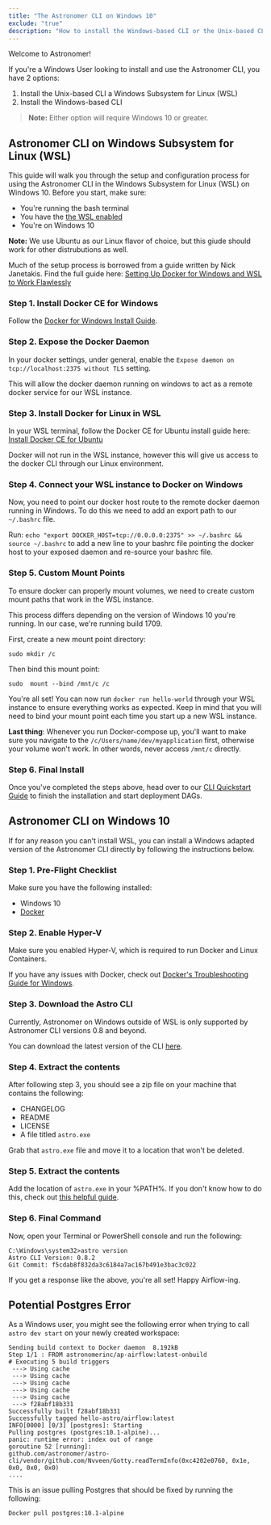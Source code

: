 ```yaml
---
title: "The Astronomer CLI on Windows 10"
exclude: "true"
description: "How to install the Windows-based CLI or the Unix-based CLI a Windows Subsystem for Linux (WSL)."
---
```


Welcome to Astronomer!

If you're a Windows User looking to install and use the Astronomer CLI, you have 2 options:

1. Install the Unix-based CLI a Windows Subsystem for Linux (WSL)
2. Install the Windows-based CLI 

> **Note:** Either option will require Windows 10 or greater.

## Astronomer CLI on Windows Subsystem for Linux (WSL)

This guide will walk you through the setup and configuration process for using the Astronomer CLI in the Windows Subsystem for Linux (WSL) on Windows 10. Before you start, make sure:
 - You're running the bash terminal
 - You have the [the WSL enabled](https://docs.microsoft.com/en-us/windows/wsl/install-win10)
 - You're on Windows 10

**Note:** We use Ubuntu as our Linux flavor of choice, but this giude should work for other distrubutions as well.

Much of the setup process is borrowed from a guide written by Nick Janetakis. Find the full guide here: [Setting Up Docker for Windows and WSL to Work Flawlessly](https://docs.microsoft.com/en-us/windows/wsl/install-win10)

### Step 1. Install Docker CE for Windows

Follow the [Docker for Windows Install Guide](https://docs.docker.com/docker-for-windows/install/).

### Step 2. Expose the Docker Daemon

In your docker settings, under general, enable the `Expose daemon on tcp://localhost:2375 without TLS` setting.

This will allow the docker daemon running on windows to act as a remote docker service for our WSL instance.

### Step 3. Install Docker for Linux in WSL

In your WSL terminal, follow the Docker CE for Ubuntu install guide here: [Install Docker CE for Ubuntu](https://docs.docker.com/install/linux/docker-ce/ubuntu/)

Docker will not run in the WSL instance, however this will give us access to the docker CLI through our Linux environment.

### Step 4. Connect your WSL instance to Docker on Windows

Now, you need to point our docker host route to the remote docker daemon running in Windows. To do this we need to add an export path to our `~/.bashrc` file.

Run: `echo "export DOCKER_HOST=tcp://0.0.0.0:2375" >> ~/.bashrc && source ~/.bashrc` to add a new line to your bashrc file pointing the docker host to your exposed  daemon and re-source your bashrc file.

### Step 5. Custom Mount Points

To ensure docker can properly mount volumes, we need to create custom mount paths that work in the WSL instance.

This process differs depending on the version of Windows 10 you're running. In our case, we're running build 1709.

First, create a new mount point directory:

`sudo mkdir /c`

Then bind this mount point:

`sudo  mount --bind /mnt/c /c`

You're all set! You can now run `docker run hello-world` through your WSL instance to ensure everything works as expected. Keep in mind that you will need to bind your mount point each time you start up a new WSL instance.

**Last thing**: Whenever you run Docker-compose up, you'll want to make sure you navigate to the `/c/Users/name/dev/myapplication` first, otherwise your volume won't work. In other words, never access `/mnt/c` directly.

### Step 6. Final Install

Once you've completed the steps above, head over to our [CLI Quickstart Guide](https://astronomer.io/docs/cli-quickstart/) to finish the installation and start deployment DAGs.

## Astronomer CLI on Windows 10

If for any reason you can't install WSL, you can install a Windows adapted version of the Astronomer CLI directly by following the instructions below.

### Step 1. Pre-Flight Checklist

Make sure you have the following installed:

- Windows 10
- [Docker](https://docs.docker.com/docker-for-windows/install/)

### Step 2. Enable Hyper-V

Make sure you enabled Hyper-V, which is required to run Docker and Linux Containers. 

If you have any issues with Docker, check out [Docker's Troubleshooting Guide for Windows](https://docs.docker.com/docker-for-windows/troubleshoot/).

### Step 3. Download the Astro CLI

Currently, Astronomer on Windows outside of WSL is only supported by Astronomer CLI versions 0.8 and beyond.

You can download the latest version of the CLI [here](https://github.com/astronomer/astro-cli/releases/).

### Step 4. Extract the contents

After following step 3, you should see a zip file on your machine that contains the following:

- CHANGELOG
- README
- LICENSE
- A file titled `astro.exe`

Grab that `astro.exe` file and move it to a location that won't be deleted.

### Step 5. Extract the contents 
Add the location of `astro.exe` in your %PATH%. If you don't know how to do this, check out [this helpful guide](https://helpdeskgeek.com/windows-10/add-windows-path-environment-variable/).

### Step 6. Final Command

Now, open your Terminal or PowerShell console and run the following:

```
C:\Windows\system32>astro version
Astro CLI Version: 0.8.2
Git Commit: f5cdab8f832da3c6184a7ac167b491e3bac3c022
```

If you get a response like the above, you're all set! Happy Airflow-ing.

## Potential Postgres Error

As a Windows user, you might see the following error when trying to call `astro dev start` on your newly created workspace:

```
Sending build context to Docker daemon  8.192kB
Step 1/1 : FROM astronomerinc/ap-airflow:latest-onbuild
# Executing 5 build triggers
 ---> Using cache
 ---> Using cache
 ---> Using cache
 ---> Using cache
 ---> Using cache
 ---> f28abf18b331
Successfully built f28abf18b331
Successfully tagged hello-astro/airflow:latest
INFO[0000] [0/3] [postgres]: Starting
Pulling postgres (postgres:10.1-alpine)...
panic: runtime error: index out of range
goroutine 52 [running]:
github.com/astronomer/astro-cli/vendor/github.com/Nvveen/Gotty.readTermInfo(0xc4202e0760, 0x1e, 0x0, 0x0, 0x0)
....
```

This is an issue pulling Postgres that should be fixed by running the following:

```
Docker pull postgres:10.1-alpine
```